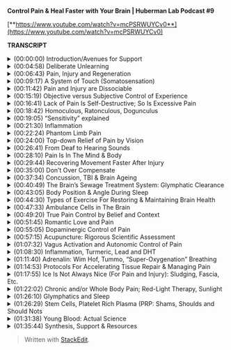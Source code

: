 ﻿**Control Pain & Heal Faster with Your Brain | Huberman Lab Podcast #9**

[**https://www.youtube.com/watch?v=mcPSRWUYCv0**](https://www.youtube.com/watch?v=mcPSRWUYCv0)

**TRANSCRIPT**

<details>
  <summary>(00:00:00) Introduction/Avenues for Support</summary>
-
  
Welcome to the Huberman Lab Podcast, where we discuss science and science-based tools for everyday life. I'm Andrew Huberman and I'm a professor of neurobiology and ophthalmology at Stanford School of Medicine. This podcast is separate from my teaching and research roles at Stanford. It is, however, part of my desire and effort to bring zero-cost-to-consumer information about science and science-related tools to the general public. In keeping with that theme, I'd like to thank the sponsors of today's podcast.

Our first sponsor is ExpressVPN. ExpressVPN is a virtual private network that keeps your data secure by routing your data and online activities through their servers and keeping your data safe and secure but also not selling your data to third parties. I started using ExpressVPN because unfortunately I had my bank accounts hacked. I was traveling a lot and I typically go on hotel or airline or other public Wi-Fi from time to time and I don't know how it happened, but somehow my information got out there, and as I learned more from my friends and people that work in the tech community, it turns out that many networks are not secure, so with ExpressVPN, it keeps all your information secure. It keeps information about your passwords secure. It keeps information about the websites that you visit secure, and as I mentioned earlier, they never give away or sell your data. The nice thing is you can use ExpressVPN, it runs in the background and you don't even really realize that it's on. It works on your phone, it works on your laptop, it even works on your smart TV. If you'd like to try ExpressVPN, you can go to expressvpn.com/huberman to get three months free on their one-year program. I love ExpressVPN. I use it even when I'm at home, and so if you want to try it, you can go to expressvpn.com/huberman and you'll get three months free on their one-year program.

The second sponsor of today's podcast is Athletic Greens. Athletic Greens is a vitamin mineral probiotic drink. I started taking Athletic Greens in 2012 because I wanted to cover my vitamin and mineral bases. I didn't know which things to take. I found it really dizzying to know which vitamins and minerals to purchase and Athletic Greens allowed me to get all the things I needed to cover my bases in one easy to consume formula that also happens to taste really good. I mix mine with water and a little bit of lemon juice. The probiotics in Athletic Greens are also really important to me because now there's an abundance of data showing that the gut microbiome, which is supported by probiotics, is important for gut-brain axis, mood, metabolic function, hormone function, just a huge number of biological functions and health parameters. If you want to try Athletic Greens, you can go to athleticgreens.com/huberman, and if you do that, they'll give you a year's supply of vitamin D3 K2. Vitamin D3 also has lot of support from the scientific literature showing that it's important for immune function, so if you go to athleticgreens.com/huberman, you'll get Athletic Greens plus the year's supply of vitamin D3 K2 and they'll give you five free travel packets. Mixing up powders is a little bit messy sometimes when you're on the road, if you're in the car, you're on the plane or you're on the move. These travel packets make everything really clean and really easy. Once again, that's athleticgreens.com/huberman for Athletic Greens, the five free travel packets, and the year's supply of vitamin D3 K2.

Many of you have graciously asked how you can help support the Huberman Lab Podcast. There are several ways that you can do that. One is to check out our sponsors, the other is we've set up a Patreon account. You can go to patreon.com/andrewhuberman and that allows you to donate to the podcast at a variety of different levels. In addition, if you could subscribe to the podcast on YouTube, that's terrific. If you haven't done that already, please do so, and please leave a comment. If you want to make suggestions about future episodes, please also put that in the comment section. If you subscribe on Apple or Spotify or both, that helps us, and as well, Apple gives you the opportunity to leave a review and give us a five star rating if you feel we deserve a five star rating, and of course, please recommend the podcast to your friends, to your family members, anyone that you think would benefit from the information. Really, the answer to your question of how you can support the podcast is you don't have to buy products, although checking out the sponsors does help. You don't have to donate to Patreon. We, of course, can't require you to subscribe and fill out reviews and things of that sort, but we like to think that by providing a number of different ways to support the podcast, some of which are zero cost, some of which, if you like, gives you the opportunity to contribute financially, that's terrific as well. Thank you so much. We really appreciate your interest in helping us keep this coming your way. Thank you.
</details>

<details>
  <summary>(00:04:58) Deliberate Unlearning</summary>
-
  
Let's continue our discussion about neuroplasticity. This incredible feature of our nervous system that allows it to change itself in response to experience, and even in ways that we consciously and deliberately decide to change it. That's an incredible feature. No other organ in our body has that capability. Our nervous system, which governs everything about who we are, how we feel and what we do, does have that capability. The issue is most people don't know how to access neuroplasticity. Children readily access neuroplasticity and they don't even realize that they're doing it. Adults want neuroplasticity and so that's what this entire month of the Huberman Lab Podcast has been about. We've explored neuroplasticity from a variety of different perspectives. We talked about representational plasticity. We talked about the importance of focus and reward. We talked about this amazing and somewhat surprising aspect of the vestibular system, how altering our relationship to gravity, and in addition to that, making errors as we try and learn, can open up windows to plasticity, but we have not really talked so much about directing the plasticity toward particular outcomes, and thus far, we really haven't talked yet about how to undo things that we don't want. I've talked about learning and I say learn a language, learn free throws, learn a particular motor skill, et cetera, but what about what we would call unlearning or about removing some aspect of our experience that we don't want?
</details>

<details>
  <summary>(00:06:43) Pain, Injury and Regeneration</summary>
-
  
And so today, we are going to explore that aspect of neuroplasticity and we are going to do that in the context of a very important and somewhat sensitive topic which is pain regeneration, and in some cases, injury to the nervous system. For those of you that are fortunate enough to not have or had a concussion or not have or know someone who is experiencing chronic or acute pain, I encourage you to stay in here with us because a lot of the information that we are going to cover has direct relevance to neuroplasticity for other purposes. We, as always here on this podcast, are going to discuss some of the science, we get into mechanism, but we also really get at principles. Principles are far more important than any one experiment or one description of mechanism and certainly far more important than any one protocol because principles allow you to think about your nervous system and work with it in ways that best serve you. They are very flexible batches of information. We are going to talk about the principles of neuroplasticity for removing pain and wound healing and injury. We're going to talk about acupuncture, of all things. We are going to talk about modern medicine's attempt to try and restore youth to the aging or injured or demented brain, and we are going to definitely talk about tools. Got a lot of tools. I consulted a number of fantastic colleagues at Stanford, at Harvard Medical School, and in the greater community of tissue rehabilitation, injury and pain management in preparation for this podcast. I do want to be very clear and just remind you that I'm not a medical doctor. I'm a professor, so I don't prescribe anything. I profess things. I have my beliefs, but the podcast is for information purposes. I do hope that the tools that we discuss will be of benefit to you, but as always, you should talk to your doctor or healthcare provider about any tools that you plan to add or are looking to explore, as well as anything that you might look to remove from your daily protocols. In other words, don't change anything without consulting an expert first. You are responsible for your health, not me, and I say this not just to protect me but also to protect you. Please keep that in mind as we move forward and I'm very excited to share with you this information because I do feel that it can be of great benefit to a number of people.
</details>

<details>
  <summary>(00:09:17) A System of Touch (Somatosensation)</summary>
  -
  
Let's start our discussion about pain and sensation and regeneration and wound healing with a discussion about a very important system in the nervous system, which is the somatosensory system. The somatosensory system is, as the name implies, involved in understanding touch, physical feeling on our body, and the simplest way to think about the somatosensory system is that we have little sensors and those sensors come in the form of neurons, nerve cells, that reside in our skin and in the deeper layers below the skin, and indeed, we do. We have some that correspond to, and we should say respond to, mechanical touch, so pressure on the top of my hand or a pinpoint, or other sensors, for instance, respond to heat, to cold. Some respond to vibration. We have a huge number of different receptors in our skin and they take that information and send it down these wires that we call axons in the form of electrical signals to our spinal cord and then up to the brain, and within the spinal cord and brain, we have centers that interpret that information, that actually make sense of those electrical signals, and this is amazing because none of those sensors has a different unique form of information that it uses. It just sends electrical potentials into the nervous system. The nervous system, you somehow decode what a given stimulus on your skin is. Maybe it's the wind blowing gently and deflecting some of the hairs on your arm or maybe it's a sharp pinprick or a hot stove or the warmth of a glowing fire. That all arrives in your nervous system in the form of these electrical things we call action potentials, which is just amazing, and then the brain computes them and make sense of them. We have peripheral sensors and we've got stations up in our brain and within our spinal cord that make sense of all the stuff coming in. Pain and the sensation of pain is, believe it or not, a controversial word in the neuroscience field. People prefer to use the word nociception. Nociceptors are the sensors in the skin that detect particular types of stimuli. It actually comes from the Latin word nocere which means to harm, and why would neuroscientists not want to talk about pain? Well, it's very subjective. It has a mental component and a physical component.
</details>

<details>
  <summary>(00:11:42) Pain and Injury are Dissociable</summary>
-
  
We cannot say that pain is simply an attempt to avoid physical harm to the body, and here's why. They actually can be dissociated from one another. A good example would be if, God forbid, you were exposed to high levels of radiation, such as working with some sort of material that was radioactive or you were near a former radioactive plant or some some radiation, excessive X-rays, et cetera, you wouldn't feel any pain during the X-rays. In fact, you don't. If you've ever had X-rays, as I have, you don't feel anything. They put you under that lead blanket, they run behind a wall and then they, in my case, then they take these pictures of your teeth and it's really scary because you go, "Something really terrible must be happening here," but you don't feel anything, but there can be a lot of tissue damage. There can be mutations introduced to cells, et cetera. I've had X-rays, I'm not saying people shouldn't have X-rays, but excessive X-rays certainly are not good for human beings, likewise with excessive exposure to any radiation. There can be tissue damage without the physical perception or mental perception of pain at all. As well, there can be the belief of pain or the feeling of pain without there being tissue damage, and there's a famous case that was published in the "British Journal of Medicine" where a construction worker, I think he fell is how the story went, and a 14-inch nail went through his boot and up through the boot and he was in excruciating pain just beyond anything he'd experienced. He reported that he couldn't even move in any dimension, even a tiny bit, without feeling excruciating pain. They brought him into the clinic, into the hospital, they were able to cut away the boot and they realized that the nail had gone between two toes and it had actually not impaled the skin at all. His visual image of the nail going through his boot gave him the feeling, the legitimate feeling, that he was experiencing the pain of a nail going through his foot, which is incredible because it speaks to the power of the mind in this pain scenario and it also speaks to the power of the specificity. It's not like he thought that his foot was on fire. He thought, because he saw a nail going through his foot, well, it was going through his boot, but he thought it was going through his foot, that it was sharp pain of the sort that a nail would produce, and there are thousands of these kinds of case reports out there. That is not to say that all pain that we experience is in our head, but it really speaks to the incredible capacity that these top-down, these higher-level cognitive functions have in interpreting what we're experiencing out in the periphery, even just on the basis of what we see, and the example of radiation speaks to the fact that pain and tissue damage are dissociable from one another. Why are we talking about pain during a month on neuroplasticity? Well, it turns out that the pain system offers us a number of different principles that we can leverage to, A, ensure that if we are ever injured, we are able to understand the difference between injury and pain because there is a difference, that if we're ever in pain, that we can understand the difference between injury and pain, that we will be able to interpret our pain, and during the course of today's podcast, I'm going to cover protocols that help eliminate pain from both ends of the spectrum, from the periphery, at the level of the injury, and through these top-down mental mechanisms.
</details>

<details>
  <summary>(00:15:19) Objective versus Subjective Control of Experience</summary>
-
  
A lot of times on this podcast, in fact mostly, I tend to center on the physiology, on the really objective things that you can describe and talk about, diaphragmatic movement or sunlight of a particular number of photons, et cetera, but today's a really exciting opportunity for us to discuss some of the more subjective things. Believe it or not, we're going to talk about love. A colleague of mine at Stanford, who runs a major pain clinic, is working on and has published quality peer-reviewed data on the role of love in modulating the pain response, only there's a twist to it and I'm not going to reveal it just yet, but it turns out that the specific type of connection one has to a romantic partner actually dictates whether or not their love for them will alleviate physical pain and the effects are really robust. It's an amazing literature, and so what we're talking about today is plasticity of perception, which has direct bearing on emotional pain and has direct bearing on trauma and other things that we discussed in previous episodes a little bit but that we're going to explore even more in an entire month about those topics.
</details>

<details>
  <summary>(00:16:41) Lack of Pain Is Self-Destructive; So Is Excessive Pain</summary>
-
  
Let's get started in thinking about what happens with pain, and I will describe some examples of some kind of extreme cases. For instance, I will tell you just now that there is a mutation, a genetic mutation in a particular sodium channel. A sodium channel is one of these little holes in neurons that allows them to fire action potentials. It's important to the function of the neuron. It's also important for the development of certain neurons, and there's a particular mutation, there are kids that are born without this sodium channel 1.7, if you want to look it up. Those kids experience no pain, no pain whatsoever, and it is a terrible situation. They burn themselves. They tend to rest on their limbs too long. They don't make the microadjustments. You might see me swiveling around in my chair, moving around a lot. Those microadjustments are actually normal, healthy microadjustments that prevent us from going into pain. They don't make those adjustments. They don't get the feedback that they're in a particular position and so they never make those adjustments and their joints get destroyed, essentially. They don't tend to live very long due to accidents. It's a really terrible and unfortunate circumstance. Some people have a mutation in the same channel where they make too much of this channel so they feel too much pain. In fact, it's reasonable to speculate that one of the reasons, not all, but one of the reasons why people might differ in their sensitivity to pain is by way of genetic variation in how many of these sorts of receptors that they express. People who make too much of this receptor experience extreme pain from even subtle stimuli. The good news is there are good drug treatments that can block specifically this sodium channel 1.7 and so those people get a lot of relief from taking such drugs. Pain and how much pain we are sensitive to or insensitive to probably has some genetic basis, and then of course, there are things that we can do to make sure that we experience less pain, although pain has this adaptive role.
</details>

<details>
  <summary>(00:18:42) Homoculous, Ratonculous, Dogunculus</summary>
-
  
Let's talk about some of the features of how we're built physically and how that relates to pain and how we can recover from injury. First of all, we have maps of our body surface in our brain. It's called a homunculus. In a rat, believe it or not, I'm not making this up, it's called a ratunculus. In Costello, my dog, who is snoring behind me, it's a dogunculus. I could get into the nomenclature and why it's called this, but it's basically a representation of the body surface.
</details>

<details>
  <summary>(00:19:05) “Sensitivity” explained</summary>
-
  
That representation is scaled in a way that matches sensitivity, so the areas of your body that are most sensitive have a lot more brain real estate devoted to them. Your back is an enormous piece of tissue compared to your fingertip, but your back has fewer receptors devoted to it and the representation of your back in your brain is actually pretty small, whereas the representation of your finger is enormous. How big a brain area is devoted to a given body part is directly related to the density of receptors in that body part, not the size of the body part, and that's why if we were to draw your homunculus or Costello's dogunculus, what we would find is that certain areas, like the lips, like the fingertips, like the genitalia, like the eyes and the area around the face, would have a huge representation, whereas the back, the torso, and areas of the body that are less sensitive are going to have smaller representations. It'd be a very distorted map. You can actually know how sensitive a given body part is and how much brain area is devoted to it through what's called two-point discrimination. You can do this experiment if you want. I think I've described this once or twice before, but basically if you have someone put, maybe take two pens and put them maybe six inches apart on your back and touch while you're facing away and they'll ask you how many points they're touching you and you say two, but if they move those closer together, say three inches, you're likely to experience it as one point of contact, whereas on your finger, you could play that game all day and as long as there's a millimeter or so spacing, you will know that it's two points as opposed to one and that's because there's more pixels, more density of receptors. This has direct bearing to pain because it says that areas of the body that have denser receptors are going to be more sensitive to pain than to others, and where we have more receptors, we tend to have more blood vessels and glia, which are the support cells, and other cells that lend to the inflammation response and that's really important.
</details>

<details>
  <summary>(00:21:30) Inflammation</summary>
-
  
Just as a rule of thumb, areas of your body that are injured that are large areas that have low sensitivity before injury likely are going to experience less pain and the literature shows will heal more slowly because they don't have as many cells around to produce inflammation, and you might say, "Wait, I thought inflammation is bad." Well, one of the things I really want to get across today is that inflammation is not bad. Inflammation out of control is bad, but inflammation is wonderful. Inflammation is the tissue repair response and we are going to talk about subjective and objective ways to modulate inflammation after tissue injury, even after just exercise that's been too intense. You have this map of your body surface. It's sensitive in different ways. Now you know why. You've got your neurobiology of somatosensation 101 under your belt now. We didn't cover everything, but we'll touch on some of the other details as we go forward.
</details>

<details>
  <summary>(00:22:24) Phantom Limb Pain</summary>
-
  
I thought it might be a nice time to just think about the relationship between the periphery and the central maps in a way that many of you have probably heard about before, which will frame the discussion a little bit better, which is phantom limb pain. Some of you are probably familiar with this, but for people that have an arm or a leg or a finger or some other portion of their body amputated, it's not uncommon for those people to feel as if they still have that limb or appendage or piece of their body intact, and typically, unfortunately, the sensation of that limb is not one of the limb being nice and relaxed and just there. The sensation is that the limb is experiencing pain or is contorted in the specific orientation that it was around the time of the injury. If someone has a blunt force to the hand and they end up having their hand amputated, typically they will continue to feel pain in their phantom hand, which is pretty wild, and that's because the representation of that hand is still intact in the cortex, in the brain, and it's trying to balance its levels of activity. Normally it's getting what's called proprioceptive feedback. Proprioception is just our knowledge of where our limbs are in space. It's an extremely important aspect of our somatosensory system, and there's no proprioceptive feedback and so a lot of the circuits start to ramp up their levels of activity and they become very conscious of the phantom limb.
</details>

<details>
  <summary>(00:24:00) Top-down Relief of Pain by Vision</summary>
-
  
Before my lab was at Stanford, I was at UC San Diego and one of my colleagues was a guy, everyone just calls him by his last name, Ramachandran, who is famous for understanding this phantom limb phenomenon and developing a very simple but very powerful solution to it that speaks to the incredible capacity of top-down modulation, and top-down modulation, the ability to use one's brain cognition and senses to control pain in the body, is something that everyone, not just people missing limbs or in chronic pain, can learn to benefit from because it is a way to tap into our ability to use our mind to control perceptions of what's happening in our body, and this is not a mystical statement. This is not about mind, I guess, as much as it is brain to control our perceptions of our body. What did Ramachandran do? Ramachandran had people who were missing a limb put their intact limb into a box that had mirrors in it such that when they looked in the box and they moved their intact limb, the opposite limb, which was a reflection of the intact limb 'cause they're missing the opposite limb, they would see it as if it was intact, and as they would move their intact limb, they would visualize with their eyes the limb that's in the place of the absent limb, so this is all by mirrors, moving around and they would feel immediate relief from the phantom pain, and he would tell them and they would direct their hand toward a orientation that felt comfortable to them. Then they would exit the mirror box, they would take their hand out, and they would feel as if the hand was now in its relaxed normal position. You could get real time, in moments, remapping of the representation of the hand. Now, that's amazing. This is the kind of thing that all of us would like to be able to do if we are in pain. If you stub your toe, if you break your ankle, if you take a hard fall on your bike or if you're in chronic pain. Wouldn't it be amazing to be able to use a mind trick, but it's not a trick because it's real, visual imagery, to remap your representation of your body surface and where your body is. That is something that we could all benefit from because if you do anything for long enough, including live, you're going to experience pain of some sort, and this, again I just want to remind you, isn't just about physical injuries and pain, this has direct relevance to emotional pain as well, which, of course, we'll talk about. The Ramachandran studies were really profound because they said a couple things. One, plasticity can be very fast, that it can be driven by the experience of something, just the visual experience. He had people do this mirror box thing but not look into the mirror box and they didn't get the remapping, so it required visual imagery coming in.
</details>

<details>
  <summary>(00:26:41) From Deaf to Hearing Sounds</summary>
-
  
We also know, for instance, that in cases like where people are congenitally deaf, the cochlear implant, which is simply a way of putting, it's not simple, but it's a way of putting in a device that replaces the cochlea, the device that we're normally born with in the ear that has these little what are called hair cells that deflect according to sound waves and allow us to hear. By replacing the normal hearing apparatus that's deficient in deaf people with this cochlear implant, the brain can make sense of this artificial ear, basically, it's not the outside ear, not the pinna, but the inner ear, and they can start to hear sounds. Some people really like the artificial cochlea. They really benefit from it. It restores their ability to hear and they like it. Other people don't. Some deaf people would prefer not to hear anything, can be very disruptive to them, and some of that might have to do with the need for further better engineering of these artificial cochleas, but all this really speaks to the fact that the brain is an adaptive device. It will respond to what you give it. It is not a device that is fixed.
</details>

<details>
  <summary>(00:28:10) Pain Is In The Mind & Body</summary>
-
  
In fact, the essence of the brain, especially the human brain, is to take sensory inputs and to make sense of those, meaning cognitive sense, and then to interpret those signals, and so this may come as a shock to some of you and by no means am I trying to be insensitive, but pain is a perceptual thing as much as it's a physical thing. It's a belief system about what you're experiencing in your body and that has important relevance for healing different types of injury and the pain associated with that injury. In people's pursuit for neuroplasticity, a question that comes up every once in a while is people will say, "If I just brush my teeth with the opposite hand for a couple nights in a row, will I get neuroplasticity?" And the answer is probably yes. It's a deliberate action. You're focusing on it. There's an end goal. You're very likely to make errors, like jamming up into your lips and gums at first and then getting better at it, and as you heard in last episode, making errors is really important 'cause those errors are the signal that plasticity needs to happen, and then when you get the actions correct, then those correct actions are programmed in. I'm not sure that brushing one's teeth with the opposite hand is the most effective use of this incredible thing that we have, which is plasticity. It's not going to open up plasticity for many other things. If that were really important to you, for whatever reason, maybe you have a crowded bathroom and it's easier to do on one side or the other, then fine, but it's kind of hard to imagine why this would be a highly adaptive behavior, unless, of course, you have an injured limb or you're missing a limb, and that gets me to some really exciting and important studies that were performed mostly in the '90s as well as in the 2000s, and that, for now, there is really a solid base of data.
</details>

<details>
  <summary>(00:29:44) Recovering Movement Faster After Injury</summary>
-
  
There's really a center of mass around a particular set of experiments that point to particular protocols for how to overcome motor injury, and this may resonate with some of you who've ever been injured to the point where you couldn't walk well, temporarily, I hope, or even longer. Think about a sprained ankle scenario or a broken arm scenario. We're all familiar with the stories of people having a cast on and then getting the cast off and the particular limb that wasn't being used that was casted is much smaller and atrophied. Most of that atrophy, you might be surprised to learn, is not because the muscles aren't being used. It's because the nerves sending signals to those muscles are not active and therefore the muscles aren't contracting. Work done by a guy named Timothy Schallert and his graduate students and postdocs, Theresa Jones and others, in the '90s and 2000s showed something really wonderful that I think we can all benefit from should we have an injury and even if we simply want to balance out imbalances in our motor activity, and I think all of us tend to be stronger on one side or the other side. Usually a right-handed person will be stronger in their left arm, not always, for compensatory reasons. Some other time we can talk about handwriting. The lefties likely will be stronger in their right arm, although it depends on whether or not people are hook righties, that's when you hook around and write from the top, or hook lefties. There are all sorts of theories about this that we can talk about, right brain, left brain, math proficiency, et cetera. In any event, what Schallert and colleagues showed was that if we have damage to our brain in the sensory motor pathways, any number of different sensory motor pathways, or we have damage to a limb, could be a leg, could be an arm, could be a hand, there's great benefit to restricting the use of the opposite, better-performing, uninjured limb or hand or other part of the body. They had about a dozen papers showing that if there was damage centrally in the brain or there was damage to a limb, so unilateral damage, as we say, one side, the thing to do is not to cast up the damaged side, although you need to do that to protect the limb, of course, from further damage. If it's a broken arm, you need to cast the arm or you need to brace the arm, but that the key thing was to restrict movement of the intact, uninjured, opposite limb, and when they did that, it forced some movement in the injured limb and remarkably, through connections from the two sides of the brain, through the corpus callosum, this huge fiber pathway that links the two sides of the brain, they saw plasticity on both sides of the brain. This makes sense when you hear it. Let's say I injure my left ankle and I'm limping along or I'm using crutches. You would think, well, the last thing you want to do is injure your opposite limb or not use your opposite limb. My right ankle is perfectly fine, but if I lean too hard on my right limb and I take all the work out of the left limb, the left ankle, that's actually setting up a situation where there's going to be runaway asymmetry in the central pathways and the nerve-to-muscle pathways on my left side, and so what they suggested and what they showed in a variety of experiments was that by encouraging activity of the injured limb, provided it could be done without pain, and importantly, not just exercising that limb or part of the body but restricting the opposite healthy part of the body, that the speed of recovery was significantly faster. Now, I want to repeat, you don't want to go injuring something further. That's probably the worst thing you could do, but in some cases where people have damage in their brain, the limbs are perfectly fine, but the motor signals aren't getting down to the limbs, and in that case, the limb is fine, so you actually are free to use either limb as much as you want, and in that case, you don't want to rely on the uninjured pathway too much. In fact, you want to restrict the uninjured pathway. I find these studies remarkable and they've been followed up on at the molecular level, at the cellar level many times, and I think the physiotherapists out there and the rest of you who are involved in sports medicine and some of the physicians will say, "Well, of course that makes perfect sense," but oftentimes this is not what happens. Oftentimes what happens is it's all about resting and limiting inflammation, et cetera, of the injured limb or the limbs corresponding to the injured part of the brain, and these experiments and the collection of them point to the fact that the balance between the right and left side of our body is always dynamic. It's always being updated at the level of neural circuitry, the Ramachandran studies with the mirror box support that too, and that even slight imbalances in the two sides of the body can get amplified, and so when you're in a situation where one side is injured or the brain is injured representing one side of the body, the key thing to do is to really overwork the side that needs the work and to restrict the activity of the side that doesn't need the work because it's healthy, and this has great semblance to ocular dominance plasticity, which I talked about a couple episodes ago.
</details>

<details>
  <summary>(00:35:00) Don’t Over Compensate</summary>
-
  
I won't go into it in detail, but where the Nobel Prize winning neurobiologists Torsten Wiesel and David Hubel showed that if one eye is closed early in development, that the representation of the opposite eye in the brain is completely overtaken by the intact eye. This is important. It means that all of our senses and our movements are competing for space in our brain and so the way to think about the principle is anytime you're injured and you're hobbling along, you don't want to injure yourself further, but you want to try and compensate in the ways that respect this competition for neural real estate, and what that usually means is not relying on where you're still strong because that's just going to create runaway plasticity that's going to make it very hard for you to recover the motor function, and in some cases, the sensory function, of the damaged limb. Some of you may be wondering how long and how often one should restrict the activity of the intact or healthy limb, or limbs in some cases, and the answer is you don't have to do that all day, every day. These experiments centered on doing one or two hours of dedicated work, sensory motor work or, so for instance, if you had a sprained ankle on the left, you might spend part of the day where your left leg, provided it's not too painful, can be exercised, again, in a way that's not damaging to the injury, and the right limb can't contribute to that exercise. This might be peddling unilaterally on a stationary bike if you can do that. For a different type of limb injury, like an arm injury, this might be reaching, provided the shoulder is mobile, doing reaching. It might be even writing with the damaged side and then intentionally not writing with the preferred or undamaged side. This has been shown to accelerate the central plasticity and the recovery of function, which I think is what most people want when people are injured. They want to get back to doing what they were doing previously and they want to be able to do that without pain. This brings up another topic, which is definitely related to neuroplasticity and injury but is a more general one that I hear about a lot, which is traumatic brain injury.
</details>

<details>
  <summary>(00:37:34) Concussion, TBI & Brain Ageing</summary>
-
  
Many injuries are not just about the limb and the lack of use of the limb but concussion and head injury, and I want to emphasize I'm not a neurologist. I have many colleagues that are. At some point, we will do a whole month on TBI because it's such a serious issue and it's such a huge discussion, but I want to talk a little bit about what is known about recovery from concussion, and this is very important because it has implications for just normal aging as well and offsetting some of the cognitive decline and physical decline that occurs with normal aging. We shouldn't think of TBI as just for the football players or just for the kids that had an injury or just for the person that was in the car accident. We want to learn about TBI and understand TBI for those folks, but we're also going to talk about TBI as it relates to general degradation of brain function because there's a certain resemblance there of TBI to general brain aging. Typically after TBI, there are a number of different things that happen and there are a huge range of things that can create TBI. Neurologists and the emergency room physicians are going to want to know was the skull itself injured or did the brain rattle around in the skull? Was there actually a breach through the skull? Is there a physical object in there? How many concussions has the person had? Everyone's situation with TBI is incredibly different, but there's a constellation of symptoms that many people, if not all people with TBI, report which is headache, photophobia, that lights become aversive, sleep disruption, trouble concentrating, sometimes mood issues. There's a huge range and of course the severity will vary, et cetera. In a previous episode, I mentioned the Kennard Principle. The Kennard Principle, named after the famous neurologist, named by and after the famous neurologist Margaret Kennard, said that if you're going to get a brain injury, better to get it early in life than later in life and that's because the brain has a much greater or heightened capacity for repairing itself early in life than later, but of course, none of us want TBI and you can't pick when you get your TBI. You can avoid certain activities that would give you TBI, but really, when it comes to TBI, there are a couple of things that are agreed upon across the board. The first one is, as much as possible you want to avoid a second traumatic brain injury or concussion. That's going to be a tough one for some of the athletes and even recreational athletes to swallow because they want to continue in their sport, and I'm not here to tell you that you should or you shouldn't, but that's simply the way that it is. For folks that are in military or that are in certain professions, construction is a place where we see a lot of TBI. It's not always just football. A lot of construction workers are dealing with heavy objects swinging around in space. They wear those hardhat helmets, which unfortunately don't protect much against a lot of those blunt forces and certainly not against falls and things of that sort. Many people, in order to survive and feed their families, have to go back to work.
</details>

<details>
  <summary>(00:40:49) The Brain’s Sewage Treatment System: Glymphatic Clearance</summary>
-
  
It's very clear that regardless of whether or not there was a skull break and regardless of when the TBI happened and how many times it's happened, that the system that repairs the brain, the adult brain, is mainly centered around this lymphatic system that we call, for the brain, the glymphatic system. The brain wasn't thought to have a lymphatic system. It wasn't thought to have circulating immune cells, but about 10 years ago it was sort of rediscovered because if you look in the literature you realize this stuff was around longer, that there's a glymphatic system. It's sort of like a sewer system that clears out the debris that surrounds neurons, especially injured neurons, and the glymphatic system is very active during sleep. It's been imaged in functional magnetic resonance imaging and the glymphatic system is something that you want very active because it's going to clear away the debris that sits between the neurons, and the cells that surround the connections between the neurons, called the glia, those cells are actively involved in repairing the connections between neurons when damaged. The glymphatic system is so important that many people, if not all people who get TBI, are told, "Get adequate rest, you need to sleep," and that's kind of twofold advice. On the one hand, it's telling you to get sleep because all these good things happen in sleep. It's also about getting those people to not continue to engage in their activity full time or really try and hammer through it. You might say, "Well, if you have trouble sleeping, how are you supposed to get deep sleep?" Most of the activity of the glymphatic system, this wash out of the debris, is occurring during slow-wave sleep. Slow-wave sleep, as I mentioned in a previous episode, is something that happens typically in the early part of the evening. Even for those of you that are falling, or early part of the night, rather, if you're falling asleep and then waking up three, four hours later, it's important that you continue to get sleep but know that the slow-wave sleep is mainly packed toward the early part of the night, so that hopefully will alleviate some of the anxiety of the 3:00 and 4:00 am wake up, although you really should follow some of the protocols that I've suggested and your physician's protocols in order to try and get regular, longer sleep of seven, eight hours. Later, we're going to talk about the eight-hour mark as a prerequisite for repair. The glymphatic system has been shown to be activated further in two ways.
</details>

<details>
  <summary>(00:43:05) Body Position & Angle During Sleep</summary>
-
  
One is that sleeping on one side, not on back or stomach, seems to increase the amount of wash out, or wash through, I should say, of the glymphatic system. There aren't a ton of data on this, but the data that exist are pretty solid. Again, sleeping on one side or with feet slightly elevated, as well, has been shown to increase the rate of clearance of some of the debris and that's because the way that the glymphatic system works is it has a physical pressure fluid dynamic to it that allow it to work more efficiently when one is sleeping on their side or with feet slightly elevated. This means not falling asleep in a chair while watching TV. This means, if possible, not falling asleep on one's back or on one's stomach, sleeping on one's side, and if you can't do that, I don't really like to sleep on my side. I sleep with my feet slightly elevated. I put a thin pillow under my ankles. I don't have TBI, but I have had a few concussions before, but right now I feel fine, but I find that putting the pillow under my ankles helps me sleep much more deeply and I wake up feeling much more refreshed.
</details>

<details>
  <summary>(00:44:30) Types of Exercise For Restoring & Maintaining Brain Health</summary>
-
  
The other thing that has been shown to improve the function of the glymphatic system, and this is, again, is for sake of TBI as well as for everyone, even without brain injury, is a certain form of exercise, and I want to be very, very clear here. I will never and I am not suggesting that people exercise in any way that aggravates their injury or that goes against their physician's advice. Take your physician's advice as to whether or not you should be exercising at all and how much and then to what intensity. However, there's some interesting data, and we can provide a link to the review on this. It shows that exercise of what I guess people would nowadays call it Zone 2 cardio, which is low-level cardio that one could do while talking to somebody else. You could maintain a conversation, although you don't have to talk to somebody else. It just gives you a sense of the intensity of the exercise. That Zone 2 cardio for 30 to 45 minutes 3 times a week seems to improve the rates of clearance of some of the debris after injury, and in general, injury or no, to accelerate and improve the rates of flow for the glymphatic system. I find this really interesting because I think nowadays there's such an obsession with high-intensity interval training and people trying to pack in as much as they can into a short workout, which is great if it brings people to the table who haven't been exercising before, but I think it's really important that we know that the data on exercise and its relationship to brain health speak to doing 30 to 45 minutes of this what we call low-level cardio. It could be fast walking. It could be jogging if you can do that with your injury safely. It could be cycling. This is not the kind of workout that's designed to get your heart rate up to the point where you're improving your fitness levels at some sort of massive rate or taking huge jumps in your VO2 max or anything like that. This is exercise, I do this and I know a number of other people, especially people in communities where there is a lot of TBI, are now starting to adopt this, that the 30 to 45 minutes 3 times a week or so, could be more, of this Zone 2 type cardio can be very beneficial for washout of debris from the brain, and this is really interesting outside of TBI because what we know from aging is that aging is a nonlinear process. It's not like with every year of life your brain gets a little older. Sometimes it follows what's more like a step function where you get these big jumps in markers of aging. I guess that we could think of them as jumps down because it's a negative thing for most everybody. We'd like to live longer and be healthier in brain and body, and so the types of exercise I'm referring to now are really more about brain longevity and about keeping the brain healthy than they are about physical fitness. There's no reason why you couldn't do this and also, provided, again, it's safe for you given your brain state and injury state, et cetera, there's no reason why you couldn't also combine it with weight training and other forms of cardio.
</details>

<details>
  <summary>(00:47:33) Ambulance Cells in The Brain</summary>
-
  
I think this is really interesting and if some of you would like to know the mechanism or at least the hypothesized mechanism, there's a molecule called aquaporin-4. It almost sounds like the fourth in a sequel of movies or something like that, but aquaporin-4 is a molecule that is related to the glial system. Glia are the, it means glue in Latin, are these cells in the brain, the most numerous cells in the brain, in fact, that ensheathe synapses, but they're very dynamic cells. They're like little ambulant cells. The microglia will run in and will gather up debris and soak it up and then run out after an injury. Aquaporin-4 is mainly expressed by the glial cell called the astrocyte. Astro, it looks like a little star. Incredibly interesting cells and the thing to remember is that the astrocytes bridge the connection between the neurons, the synapse, the connections between them, and the vasculature, the blood system, and the glymphatic system. They sit at the interface and they kind of, imagine somebody on an emergency site, car crash site, who's directing everybody around as to what to do. Get that person on a stretcher, bandage them up, call their mother, et cetera, et cetera, get this out of the road, put down some flares. The astrocytes work in that capacity as well as doing some things more directly. This glymphatic system and the glial astrocyte system is a system that we want chronically active throughout the day as much as possible, so low-level walking, Zone 2 cardio, and then at night, during slow-wave sleep, is then really when this glymphatic system kicks in. That should hopefully be an actionable takeaway, provided that you can do that kind of cardio safely, that I believe everybody should be doing who cares about brain longevity, not just people who are trying to get over TBI.
</details>

<details>
  <summary>(00:49:20) True Pain Control by Belief and Context</summary>
-
  
Now I'd like to return a little bit to some of the subjective aspects of pain modulation because I think it's so interesting and so actionable that everyone should know about this, and in this case, we can also say that regardless of whether or not you're experiencing pain, acute or chronic, what I'm about to tell you is as close as anything is to proof, in science, we rarely talk about proof, we talk about evidence in favor or against a hypothesis, but as close as possible to proof that our interpretation, our subjective interpretation of a sensory event is immensely powerful for dictating our experience of the event. Here are a couple examples. First of all, anyone who's ever done combat sports or martial arts knows that it's incredible how little a punch hurts during a fight and it's incredible how much it hurts after a fight. The molecule adrenaline, when it's liberated into our body, truly blunts our experience of pain. We all know the stories of people walking miles on stumped legs, people doing all sorts of things that were incredible feats that allowed them to move through what would otherwise be pain, and afterward they do experience extreme pain, but during the event oftentimes they are not experiencing pain and that's because of the pain-blunting effects of adrenaline. I'll tell you exactly how this works in a few minutes when we talk about acupuncture, but norepinephrine binding to particular receptors, adrenaline binding to particular receptors actually shuts down pain pathways. People who anticipate an injection of morphine immediately report the feeling of loss of pain. Their pain starts to diminish because they know they're going to get pain relief and it's a powerful effect. All of you are probably saying placebo effect. Placebo effects are very real. Placebo effects and belief effects, as they're called, have a profound effect on our experience of noxious stimuli like pain and they can also have a profound effect on positive stimuli and things that we're looking forward to. One study that I think is particularly interesting here, it's from my colleague at Stanford, Sean Mackey. They did a neuroimaging study. They subjected people to pain. In this case, it was a heat pain.
</details>

<details>
  <summary>(00:51:45) Romantic Love and Pain</summary>
-
  
People have very specific thresholds to heat at which they cannot tolerate any more heat, but they explored the extent to which looking at an image of somebody, in this case, a romantic partner that the person loved, would allow them to adjust their pain response, and it turns out it does. If people are looking at an image or thinking about a person that they love, or even a thing that they love, a pet that they love, studies previous to the one that Mackey and colleagues did showed that their experience of pain was reduced. Their threshold for pain was higher. They could tolerate more pain and they reported it as not as painful, but there's a twist there which is it turns out that the extent to which love will modulate pain has everything to do with how infatuated and obsessed somebody is with the object of their love. People that report thinking about somebody, or a pet, for many hours of the day, kind of having an obsessive nature, almost like what people might call quote, unquote, codependency. For those of you that are listening, I'm just providing air quotes 'cause codependency is kind of a clinical thing now although it's thrown around a lot all the time. It's sort of like gaslighting. People talk about gaslighting all the time now. Gaslighting is a real thing but then people talked about gaslighting for many things outside the clinical description. If people are very obsessed with somebody, they have a kind of obsessive love of somebody's face, even if the other person doesn't know them, which is a little weird, that response, that feeling of love internally can blunt the pain experience to a significant degree. These are not small effects. It's not just that love can protect us from pain. It's that infatuation and obsession can protect us from pain, and not surprisingly, how early a relationship is, how new a relationship is directly correlates with people's ability, they showed, to use this love, this internal representation of love, to blunt the pain response. For those of you that have been with your partners for many years and you love them very much and you're obsessed with them, terrific. You have a pre-installed, well, I suppose it's not pre-installed. You had to do the work because relationships are work, but you've got a installed mechanism for blunting pain, and again, these are not minor effects. These are major effects and it's all going to be through that top-down modulation that we talked about, not unlike the mirror box experiments with phantom limb that relieve phantom pain or some other top-down modulation, and the opposite example was the nail through the boot, which is a visual image that made the person think it was painful when in fact it was painful even though there was no tissue damage. It was all perceptual.
</details>

<details>
  <summary>(00:55:05) Dopaminergic Control of Pain</summary>
-
  
The pain system is really subject to these perceptual influences, which is remarkable because, really, when we think about the somatosensory system, it has this cognitive component, it's got this peripheral component, but there's another component which is the way in which our sensation, our somatosensory system is woven in with our autonomic nervous system, and we're going to get to that next, but I want to just raise the idea that the reason that this kind of infatuation and obsessive love can blunt the pain response and increase one's threshold for pain may have to do, I would say almost certainly has to do, but it hasn't been measured yet, with dopamine release because dopamine is absolutely the molecule that's liberated in our brain and body when there's a new kind of obsession or infatuation. It's very distinct from the kind of love chemicals, if you will, I don't even like calling them love chemicals. That just feels weird. If this were text, I would delete that line, but from the chemicals associated with warmth and connection, such as serotonin and oxytocin, which tend to be for more stable, long-lasting relationships. Dopamine is what dilates the pupils, which gets people really excited. They can't stop thinking about somebody. The text messages are even exciting. They write to them and they can't wait for the text message to come back, the dot dot dot on the screen. The text message is excruciating. They don't respond for two minutes and people are getting flipped out. I'm not here to support that kind of whatever, what I'm saying is that that obsessive type of love, which without question is going to be associated with the dopamine pathway, does seem to have a utility in the context of reducing the unpleasantness of physical pain, and probably has a lot to do with reducing the unpleasantness of a lot of life, like sitting in traffic, et cetera, because when we talk about pain, emotional pain and physical pain start to become one in the same. They are so closely intertwined that the lines between them neurally become very blurry. What do I mean by that? Well, if love and infatuation can reduce pain, presumably through the release of dopamine, well, then does dopamine release itself blunt pain? Should we be chasing dopamine release as a way to treat chronic and acute pain? And that's exactly what we're going to talk about now.
</details>

<details>
  <summary>(00:57:15) Acupuncture: Rigorous Scientific Assessment</summary>
-
  
Independent of love, we're going to talk about something quite different which is putting needles and electricity in different parts of the body, so-called acupuncture. Something that, for many people, it's been viewed as a kind of alternative medicine, but now there are excellent laboratories exploring what's called electroacupuncture and acupuncture. These are big university centers. In fact, my source for everything I'm about to tell you next is Professor Qiufu Ma at Harvard Medical School and his papers. I stand behind the information that I'm going to provide today, but it's extracted largely from the Ma lab's papers which use very rigorous variable-isolating experiments to address just how does something like acupuncture work, and I think what you'll be interested in and surprised to learn is that it does work, but sometimes it can exacerbate pain and sometimes it can relieve pain and it all does that through very discrete pathways for which we can really say, "This neuron connects to that neuron connects to the adrenals," and we can tie this all back to dopamine because in the end it's the chemicals and neural circuits that are giving rise to these perceptions, or these experiences, rather, of things that we call pain, love, et cetera. In a previous podcast episode, I mentioned my experience of visiting an acupuncturist and getting acupuncture. The acupuncture itself didn't really do that much for me, but I wasn't there for any specific reason. It was gifted to me by somebody and I wanted to try it. I'm not passing judgment on acupuncture. In fact, I know a number of people that really derive tremendous benefit from acupuncture for pain and for gastrointestinal issues. There are actually a lot of really good peer-reviewed studies supporting the use of acupuncture for, in particular, GI tract issues. In recent years, there's been an emphasis on trying to understand the mechanism of things like acupuncture and acupuncture itself, not to support acupuncture or to try to get everybody to do acupuncture but as a way to try and understand how these sorts of practices might actually benefit people who are experiencing pain or for changing the nervous system or brain-body relationship in general, and actually, the National Institutes of Health in the United States now has a entire subdivision, an institute within the National Institutes of Health, which is complementary health, and that institute is interested in things like acupuncture and a variety of other practices that, I think, 10, 15 years ago people probably thought were really alternative and maybe even counterculture, at least in the States, and it's exciting. I think people are starting to really take a look at what's going on under the hood for certain types of treatments that are very useful and I think it's very likely to lead to an expanded number of treatments for a number of different conditions. What I want to talk about in terms of acupuncture is the incredible way in which acupuncture illuminates the crosstalk between the somatosensory system, our ability to feel stuff externally, exteroception, internally, interoception, and how that somatosensory system is wired in with and communicating with our autonomic nervous system that regulates our levels of alertness or calmness. After that, I'm going to talk about how the acupuncture that's being done right now also points to relief for what's called referred pain. This takes us all back to the homunculus. Let's start there. We have this representation of our body surface in our brain. That representation is what we call somatotopic, and what somatotopy is is it just means that areas of your body that are near one another, so your thumb and your forefinger, for instance, are represented by neurons that are nearby each other in the brain. You might say, "Well, duh," but actually, it didn't have to be that way. The neurons that represent the tip of my forefinger and the neurons that represent my thumb on the same hand could have been distantly located and therefore the map of my body surface, the homunculus, would be really disordered, but it's not that way. It's very ordered. It's very smooth. As, let's say you were to image my brain, if you were to stimulate my finger, my forefinger, and then march that stimulation across my finger, across the palm and to the nearby thumb, you would see that neurons in the brain would also make a sort of J shape in their pattern of activation. That means there's so-called somatotopy, but the connections from those brain neurons are sent into the body and they are synchronized with, meaning they cross-wire with and form synapses with some of the input from the viscera, from our guts, from our diaphragm, from our stomach, from our spleen, from our heart. Our internal organs are sending information up to this map in our brain of the body surface, but it's about internal information, what we call interoception, our ability to look inside or imagine inside and feel what we're feeling inside. The way to think about this accurately is that our representation of ourself is a representation of our internal workings, our viscera, our guts, everything inside our skin, and the surface of our skin, and the external world, what we're seeing. Those three things are always being combined in a very interesting, complex but very seamless way. Acupuncture involves taking needles, and sometimes electricity and or heat as well, and stimulating particular locations on the body and through these maps of stimulation that have been developed over thousands of years, mostly in Asia, but now this is a practice that's being done many places throughout the world, they have these maps that speak to, oh, well, if you stimulate this part of the body, you get this response, and if somebody has a gastrointestinal issue, like their guts are moving too quick, they have diarrhea, you stimulate this area and it'll slow their gut motility down, or if their gut motility is too slow, they're constipated, you stimulate someplace else and it accelerates it, and hearing about this stuff, it sounds kind of, to a Westerner who's not thinking about the underlying neural circuitry, it could sound kind of wacky. It really sounds like alternative or even really out there stuff, but when you look at the neural circuitry, the neuroanatomy, it really starts to make sense, and Qiufu Ma's lab at Harvard Medical School is an excellent laboratory, has been exploring how stimulation of different types, intense or weak, with heat or without heat, on different parts of the body can modulate pain and inflammation, and what they've shown in a particularly exciting study is that stimulation of the abdomen, anywhere on the midsection, weakly does nothing. "Well, that's not very interesting," you might say. Intense stimulation of the abdomen, however, with this electroacupuncture has a very strong effect of increasing inflammation in the body, and this is important to understand because it's not just that stimulating the gut does this because you're activating the gut area. It activates a particular nerve pathway. For the aficionados, it's the splenic spinal sympathetic axis if you really want to know, and it's pro-inflammatory under most conditions. However, there are other conditions where if, for instance, the person is dealing with a particular bacterial infection, that can be beneficial, and this goes back to a much earlier discussion that we had on a previous podcast that we'll revisit again and again, which is that the stress response was designed to combat infection. It turns out that there are certain patterns of stimulation on the abdomen that can actually liberate immune cells from our immune organs, like our spleen, and counter infection through the release of things like adrenaline. Qiufu's lab also showed that stimulation of the feet and hands can reduce inflammation, and again, this was done mechanistically. This was done by blocking certain pathways with the appropriate control experiments. This was done not in any kind of subjective way. This was also done by measuring particular molecules, IL-6 and cytokines and things that are related to the inflammation response, and what they showed is that the stimulation of the, in particular, the hind limbs at low intensity led to increases in the activity of this vagal pathway. The vagus nerve being this 10th cranial nerve that serves the rest and digest and parasympathetic, in other words, calming response. What this means is that we are now at the front edge of this research field that's, it's early days still, but it's discovering that depending on whether or not the stimulation is intense or mild and depending on where the stimulation is done on the body you can get very different effects. This points to the idea that you can't say acupuncture good or acupuncture bad. There has to be a systematic understanding of what exactly the effect is that you're trying to achieve and the underlying basis for this is really relevant to the thing about adrenaline that I said before, that in a fight, it's rare that you ever feel pain when you get hit, I've experienced that, but later it hurts a lot. It turns out that when you stimulate these pathways that activate, in particular, the adrenals, the adrenal gland liberates norepinephrine and epinephrine and the brain does as well, it binds to what are called the beta noradrenergic receptors. This is really getting down into the weeds, but the beta noradrenergic receptors activate the spleen which liberates cells that combat infection and it's anti-inflammatory. That's the short-term quick response. The more intense stimulation of the abdomen and other areas can be pro-inflammatory because of the ways that they trigger certain loops that go back to the brain and trigger the anxiety pathways and that place people into a state of anxiety that exacerbates pain. One pathway stimulates norepinephrine and blunts pain, the other one doesn't. What does all this mean? How are we supposed to put all of this together?
</details>

<details>
  <summary>(01:07:32) Vagus Activation and Autonomic Control of Pain</summary>
-
  
Well, there's a paper that was published in "Nature Medicine" in 2014, this is an excellent journal, that describes how dopamine can activate the vagus peripherally in the, not dopamine in the brain, peripherally, and norepinephrine can activate the vagus peripherally and reduce inflammation, and I'm not trying to throw a ton of facts at you. You'll say, "Well, what am I supposed to do with all this information?" What this means is that there are real maps of our body surface that when stimulated communicate with our autonomic nervous system, the system that controls alertness or calmness, and thereby releases either molecules like norepinephrine and dopamine, which make us more alert, as we would be in a fight, and blunt our response to pain and they reduce inflammation, but there are yet other pathways that when stimulated are pro-inflammatory, and that brings us to the question of what is all this inflammation stuff that people are talking about?
</details>

<details>
  <summary>(01:08:30) Inflammation, Turmeric, Lead and DHT</summary>
-
  
One of the things that bothers me so much these days, and I'm not easily irritated, but what really bothers me is when people are talking about inflammation like inflammation is bad. Inflammation is terrific. Inflammation is the reason why cells are called to the site of injury to clear it out. Inflammation is what's going to allow you to heal from any injury. Chronic inflammation is bad, but acute inflammation is absolutely essential. Remember those kids that we talked about earlier that have mutations in these receptors for sensing pain? They never get inflammation and that's why their joints literally disintegrate. It's really horrible because they don't actually have the inflammation response because it was never triggered by the pain response. Inflammation can be very beneficial. There's a lot of interest nowadays in taking things and doing things to limit inflammation. One of the ones that comes up a lot is turmeric. I'm sure the moment anyone starts talking about inflammation the question is, "What about turmeric?" I have talked before about turmeric elsewhere. I am very skeptical of turmeric and I might lose a few friends, although that'd be weird if my friend, that would say something about my friendships if I lost friends over a discussion about turmeric, but in any case, turmeric does have anti-inflammatory properties, there's no question about that, but as we've just described, inflammation can be a very good thing, at least in the short term. The other thing about turmeric is there was a study published out of Stanford in collection with some work from other universities showing that a lot of turmeric is heavily contaminated with lead. The lead is used to get that really rich, dense, orange coloring to it that everyone wants to see, so you have to check your sources of turmeric. The other thing is, for men in particular, turmeric can be very antagonistic to dihydrotestosterone. Dihydrotestosterone is the more dominant form of androgen in human males and it's involved in things like aggression and libido and things of that sort. Many people that I've talked to who have have taken turmeric get a severe blunting of affect and libido. For some people that might be a serious negative. I certainly avoid turmeric. I don't like turmeric for that reason. I also think that the inflammation response is a healthy response. You have to keep it in check and we're going to talk about specific practices for wound healing and injury in a moment, but this idea that just inflammation is bad and you want to reduce inflammation across the board, nothing could be further from the truth. We have pathways that exist in our body specifically to increase inflammation. It's the inflammation that goes unchecked, just like stress, which is problematic for repair, for brain injury, and it can exacerbate certain forms of dementia, et cetera, but I'd like to create a little bit more nuance or a lot more nuance, if possible, in the conversation around inflammation because people have just taken this discussion around inflammation to be this idea that just inflammation is bad and nothing could be further from the truth.
</details>

<details>
  <summary>(01:11:40) Adrenalin: Wim Hof, Tummo, “Super-Oxygenation” Breathing</summary>
-
  
Before I continue, I just thought I'd answer a question that I get a lot which is what about Wim Hof breathing? I get asked about this a lot. Wim Hof, also called aka The Iceman, has this breathing that's similar to Tummo breathing, as it was originally called, involves basically hyperventilating and then doing some exhales and some breath holds. A couple of things about that. It should never be done near water. People who have done it near water unfortunately have drowned. It's certainly not for everybody and I'm not here to either promote it nor discourage people from doing it, but I think we should ask ourselves, "What is the net effect of that?" Because a number of people have asked me about it in relation to pain management. The effect of doing that kind of breathing, it's not a mysterious effect. It liberates adrenaline from the adrenals. There is a paper published in the "Proceedings of the National Academy of Sciences," which is a very fine journal, showing that that breathing pattern can counter infection from endotoxin and that's because when you have adrenaline in your system and when the spleen is very active, that response is used to counter infection and stress counters infection. We'll talk about this more going forward, but the idea that stress lends itself to infection is false. Stress counters infection by liberating killer cells in the body. You don't want the stress response to stay on indefinitely, however. Things like Wim Hof breathing, like ice baths, anything that releases adrenaline will counter the infection, but you want to regulate the duration of that adrenaline response. This should make perfect sense. We, as a species, had to evolve under conditions of famine and cold. Actually, Texas right now is an extreme case of cold and power outage. I've seen the pictures and a lot of people out there are really suffering. Their systems are releasing a ton of adrenaline. They're cold. Some of them are likely to be hungry. They're probably stressed. They're releasing a lot of adrenaline which is keeping them safe from infection. After they get their heat back on and they relax and they can finally warm up again, which we would like for them very soon, hopefully by the time this podcast comes out, that will have already happened, that's typically when people get sick because the immune response is blunted as the stress response starts to subside. Stress, inflammation, countering infection, that comes from endotoxin, that comes from any number of things. It can be from cold. It can be from hyperventilation. It can be from a physical threat. It can be from the stress of an exam or an upcoming surgery. This adrenaline thing and the inflammation associated with it is adaptive. It's highly adaptive. It is a short-term plasticity that is designed to make us better for what we're experiencing and challenged with, not worse, and so hopefully that will add an additional layer to this whole idea that stress is bad, inflammation is bad, et cetera. Again, I'm not suggesting people do or don't do something like Wim Hof, Tummo breathing, I just want to point to the utility. It's very similar to the utility from cold showers, ice baths and other forms of anything that increase adrenaline.
</details>

<details>
  <summary>(01:14:53) Protocols For Accelerating Tissue Repair & Managing Pain</summary>
-
  
Every episode, I want to make sure that every listener comes away with as much knowledge as possible but also actionable tools, and today we've talked about a variety of tools, but I want to center in on a particular sequence of tools that hopefully you won't need, but presumably if you're a human being and you're active, you will need at some point. It's about managing injury and recovering and healing fast or at least as fast as possible. It includes removing the pain. It includes getting mobility back and getting back to a normal life, whatever that means for you. I want to emphasize that what I'm about to talk about next was developed in close consultation with Kelly Starrett, who many of you probably have heard of before. Kelly can be found at The Ready State. He's a formally trained, so degreed and educated, exercise physiologist. He's a world expert in movement and tissue rehabilitation, et cetera. They're not sponsors of the podcast. Kelly is a friend and a colleague. He's somebody that I personally trust and his views on tissue rehabilitation and injury I think are really grounded extremely well in both medicine, physiology, and the real cutting edge of what's new and what you might not get in terms of advice from the typical person. All that said, you always, always, always should consult with your physician before adopting any protocols or removing any protocols. I asked Kelly, I made it really simple, I said, "Okay, let's say I were to sprain my ankle or break my arm or injure my knee or ACL tear or something like that or shoulder injury, what are the absolute necessary things to do regardless of situation and what science is this grounded in?" And then I made it a point to go find the studies that either supported or refuted what he was telling me because that's why I'm here. The first one is a very basic one, that now you have a lot of information to act on, which is in terms of what we know about tissue rehabilitation, both brain and body, we know that sleep is essential, and so we both agreed that eight hours minimum in bed per night is critical. What was interesting, however, is that it doesn't have to be eight hours of sleep. We acknowledged that some of that time might be challenging to get to sleep, especially if one is in pain or mobility is limited. We forget how often we roll over in bed or how the conditions of our sleeping can impact those injuries too. Kelly acknowledged, and I agree, that eight hours of sleep would be ideal, but if not, at least eight hours immobile and that speaks to the power of these non-sleep deep rest protocols too. If you can't sleep, doing non-sleep deep rest protocols, we've provided links to them before, we're going to continue to provide links to the previous ones and new ones are coming soon, that is extremely beneficial. That's a non-negotiable in terms of getting the foundation for allowing for glymphatic clearance and tissue clearance, et cetera. The other is, if possible, unless it's absolutely excruciating or you just can't do it, a 10-minute walk per day, of course you don't want to exacerbate the injury, at least a 10-minute walk per day and probably longer. This is where it gets interesting.
</details>

<details>
  <summary>(01:17:55) Ice Is Not Always Nice (For Pain and Injury): Sludging, Fascia, Etc.</summary>
-
  
I was taught, I learned that when you injure yourself, you're supposed to ice something. You're supposed to put ice on it, but I didn't realize this, but when speaking to exercise physiologists and some physicians, they said that the ice is really more of a placebo. It numbs the environment of the injury, which is not surprising, and will eliminate the pain for a short while, but it has some negative effects that perhaps offset its use. One, it sludges, it creates sludging within the blood and other lymphatic tissue, so it actually can create some clotting and sludging of the tissue and fluids, the fascial interface with muscle, and a number of the stuff that's supposed to be flowing through there can slow up and increase inflammation in the wrong way, can actually restrict movement out of the injury site, which is bad because you want the macrophages and the other cell types phagocytosing, eating up, the debris in an injury and moving it out of there so that it can repair. That was surprising to me which made me ask, "Well, then what about heat?" Well, it turns out heat is actually quite beneficial. A lot of people talk about heat shock proteins and all these genetic pathways and protein pathways that can be activated by heat. Very little data to support the idea that heat shock proteins are part of the wound healing process, at least in terms of the sorts of conventional heat that one could use like a hot water bottle or a hot bath or a hot compress. The major effects seem to be explained by heat improving the viscosity of the tissues and the clearance and the perfusion of fluid, blood, lymph and other fluids, out of the injury area. That's really interesting. I didn't know this. I thought, well, you're supposed to ice something. I said, well, whenever I would see a kid get injured in soccer, never me, of course, no, of course I got injured in soccer from time to time, they give you an ice pack and the ice pack removes some of the pain. I think the consensus now, which was surprising to me, is that the ice pack is actually more of the top-down modulation. You think you're doing something for the pain and there's some interesting studies that actually showed the placebo effect of the ice pack, so ice packs are placebo, perhaps. That's interesting. I'll underline perhaps because who knows? Maybe there's some people out there that are going to say this is totally crazy and the ice is actually very beneficial, but it seems like heat, mobility, sleep, keeping movement, and it turns out that the movement itself can act as a bit of an analgesic, it can actually reduce the pain, whereas the ice reduces the pain but sludges the tissue and keeps the cells that need to be removed from leaving the area. What's also interesting is in neuroscience we know that if we want to kill neurons or silence neurons, we cool them. This is a well-known tool in the laboratory. Some of the early and most important studies in neuroscience that formed the basis for the textbooks were lowering a cooling probe into a particular area of the brain or a peripheral nerve in order to shut down that nerve, so the cooling will shut down the nerve, but another very well-known fact in neuroscience text books is that when the activity of the nerve pathway or neurons comes back, there's what's called homeostatic plasticity, that it rebounds with greater pain, with a higher level of intensity, which in the pain system would equate to greater pain. Regardless of where these neurons are in the body, if you stimulate a neuron, it's active. If you cool it, it becomes inactive and when the neuron heats back up after being cooled, it becomes hyperactive, and so this makes really good sense as to why heat, provided it's not damaging levels of heat, would be more beneficial for wound healing and for reducing pain in the short and long run than would be cold or ice, which I find very interesting.
</details>

<details>
  <summary>(01:22:02) Chronic and/or Whole Body Pain; Red-Light Therapy, Sunlight</summary>
-
  
In terms of chronic pain, the manuscripts on this, my discussion with Kelly and with others, point to the fact that chronic pain is basically plasticity gone wrong. It's sort of like PTSD for the emotional system and the stress system, and chronic pain is going to involve a number of different protocols to rewire both the brain centers and the peripheral centers associated with chronic pain. Certain things like fibromyalgia, for instance, which is whole-body pain, relate to too little inhibition. In the brain, you have excitation and inhibition. They come from different sources of neurons. The inhibition is mainly from GABA and glycine and things like that. In fibromyalgia, there's too little central, within the brain, modulation of the pain responses so that people experience whole-body pain. In that case, the emerging therapies are really interesting. I have a friend who works for the National Institutes of Health who unfortunately suffers from fibromyalgia who asked me about this a lot and his question and what he's now actually exploring is red light therapy. Something that I've talked about on various Instagram posts. Red light therapy typically is talked about in terms of mitochondria and the data on that are not so terrific, at least not really published in blue ribbon journals in most cases, except for one study that I'm aware of from Glen Jeffery's lab at University College London showing that red light stimulation to the eyes in people 40 or older can offset some of the effects of macular degeneration by improving the health of the photo receptors. People with fibromyalgia, which is this whole-body pain, are now starting to use red light therapies. When I asked Kelly and others and some experts in pain, "What are your thoughts on this red light therapy for things like fibromyalgia and pain, especially red light local therapy?" Their idea, and I don't think this is a field that's progressed far enough now to really place any firm conclusions on, but the idea is that red light therapy locally may have some effect, but the systemic red light therapy, this is like wearing protection to the eyes, in some cases, so not for the treatment of macular degeneration but wearing protection of the eyes and getting very bright red light therapy in many ways may be, and to use Kelly's words, "Approximating the effects of nature." These are like surrogate technologies for getting outside in the sunshine. When you're in the sun, it might not look red, but there are a lot of red wavelengths coming toward you. The red light therapies may have some utility, but getting into sunlight may actually have as much or more effect. Of course, if these wounds are on a part of the body that you can't expose, then you could imagine why the red light therapy might be good. I don't know, depending on the neighborhood you live in, that may or may not be a weird thing to go outside and expose your body to sunlight. Probably a number of factors that dictate whether or not that'd be weird or not, but that's up to you, not me, and it seems that, so movement, heat, not ice, light, sleep, and in some cases, the use, and I'll talk about this in a moment, that some cases the use of restricting above and below the injury to then release and then increase perfusion through the site may actually accelerate the wound healing. All of this might sound just like common sense knowledge, but to me, at least as a 45-year-old, I always just thought it's ice, it's non-steroid anti-inflammatory drugs, it's things that block prostaglandins, so things like aspirin, ibuprofen, acetaminophen. Those things generally work by blocking things, they're called the COX prostaglandin blockers and things of that sort, things in that pathway. Those sorts of treatments which reduce inflammation may not be so great at the beginning when you want inflammation, they may be important for limiting pain so people can be functional at all, but the things that I talked about today really are anchored in three principles. One is that the inflammation response is a good one. This is what we're learning from Qiufu Ma's lab's work on acupuncture. The immediate acute inflammation response is good. It calls to the site of injury things that are going to clean up the injury and bad cells.
</details>

<details>
  <summary>(01:26:10) Glymphatics and Sleep</summary>
-
  
Then there are going to be things that are going to improve perfusion, like the glymphatic system, getting deep sleep, feet elevated, sleeping on one side, low-level Zone 2 cardio three times a week. Red light, perhaps, is going to be useful although sunlight might be just as good depending on who you talk to, and we can talk about that probably more at length in a future episode. A number of people will ask me, I'm sure, about stem cells and I don't want to take more of your time by going into an hour-long discussion about stem cells.
</details>

<details>
  <summary>(01:26:29) Stem Cells, Platelet Rich Plasma (PRP: Shams, Shoulds and Should Nots</summary>
-
  
Stem cells exist in all of us during development. We were created from stem cells, which are cells that can become essentially anything. Later, cells get what's called restricted in their lineage, so a skin cell, unless you do some fancy molecular gymnastics to it, you can't actually turn that cell into a neuron. Yamanaka won the Nobel Prize for finding these Yamanaka factors which you could give a skin cell to turn into a neuron, but that's not an approved therapy at this time, but many people ask me about platelet-rich plasma, so-called PRP. They take blood, they enrich for platelets, and they re-inject it back into people. Here's the deal. This deserves an entire episode. It has never been shown whether or not the injection itself is what's actually creating the effect. This is something that the acupuncture literature suffered from for a long time, that the sham control, as it's called, sham, we don't mean it's a sham, but in science you say a sham control meaning you do everything exactly the same way you would. So for acupuncture, you would bring the needle right up to the skin, but you wouldn't actually poke it into the skin, for instance. That would be a sham control. With a drug treatment, you would inject a drug into a person and then the control, the sham control, would be that you would bring the injection over, you might do the injection or not do the injection 'cause you imagine that the injection itself could have an effect. It's never really been shown whether or not PRP has effects that are separate from injecting a volume of fluid into a tissue. The claims that PRP actually contains stem cells are very, very feeble, and when you look at the literature and you talk to anyone expert in the stem cell field, they will tell you that it's, the number of stem cells in PRP is infinitesimally small. In fact, so much so that these places that inject PRP for injuries are not allowed to advertise through the use of the words stem cells. It's actually illegal at this point, at least as far as I know. It was through the end of last year and I'm guessing it still is now. Stem cells are an exciting area of technology. However, there's a clinic down in Florida that was shut down a couple of years ago for injecting stem cells harvested from patients into the eye for macular degeneration. These were people that were suffering from poor vision and very shortly after injecting the stem cells into the eyes, they went completely blind. I'm somebody who is very skeptical of the stem cell treatment work that's out there. It's actually very hard to get in the United States for this reason. It's not approved. The PRP treatments are very complicated. The marketing around them is shaky at best. I'm sure a number of people will say that they had PRP and benefited from it tremendously and I don't doubt that. Whether or not it was placebo, today we talked a lot about top-down control, that's just a variant on the word placebo, belief effects, whether or not it was placebo or not, I don't know. I wasn't there. That's for you to decide and I'm not here to tell you that you should or shouldn't do something, but I do think that anything involving stem cells, one should be very cautious of. You should also be very cautious of anyone that tells you that PRP is injecting a lot of stem cells. This is an evolving area that really needs a lot more work and attention. The major issue with stem cells that I think is concerning is that stem cells are cells that want to become lots of different things, not just the tissue that you're interested in. If you damage your knee and you inject stem cells into your knee, you need to molecularly restrict those stem cells so that they don't become tumor cells. A tumor is a collection of stem cells. When you get something horrible like glioblastoma in the brain, which is a terrible thing to have, it's glial cells that returned to stemness, excessive stemness, they've started to produce too many of themselves, and glioblastoma is often deadly, not always. Injecting stem cells, it sounds great, and it sounds like something that one would want to do, but one needs to approach this with extreme caution, even if it's your own blood or stem cells that you're re-injecting. I think those technologies are coming. They're on the way. If any of you are devotees of PRP, tell me your experiences with them. I'm curious. I want to see the papers. I want to know the evidence, and of course, there are always folks out there that say, "I don't care what the scientists and the physicians and the FDA say. I just want to do this," and if that's your stance, that's your stance. I'm not here to govern that, but I do think that people should be informed, and in thinking about tissue recovery and injury, that's what I was able to glean. Again, check out what Kelly and his coworkers are doing at The Ready State. It's phenomenal and they've worked with all the top people in just about every domain of life, it seems. Very high-integrity folks. Some of you are probably saying, "Well, I'm not injured. I'm not an athlete. I don't want stem cell injections. I don't have," again, I'm saying you shouldn't get stem cell injections for now.
</details>

<details>
  <summary>(01:31:38) Young Blood: Actual Science</summary>
-
  
Please hold off until the field learns more about how to do that safely, but I want to talk about and end with a really interesting and somewhat weird technology, which is baby blood. I have a colleague at Stanford, his name is Tony Wyss-Coray, and in 2014 his laboratory published a study showing that the blood of young rodents, mice and rats, when transfused into old, demented rodents, mice and rats, made those old, demented rodents recover much of their memory and seem much more vital and energetic, better recall of different spatial learning tasks. Tissue and wound healing, they've since shown, can be improved in these older animals. It's pretty incredible. They went on to show several years later that blood from umbilical cords, I'm not making this up, blood from umbilical cords can do the same and this is the basis of a biotech company. Actually, one of my former postdocs is now an employee there. They've isolated the molecules from young blood that seems to vitalize or revitalize the old brain and body, and one of those molecules goes by the name TIMP2. T-I-M-P-2. Where's all this going? Well, I don't know how long it's going to be before there are treatments based on these blood transfusions. I doubt that blood transfusions themselves from young people into old people is going to be used for the treatment of dementia, although it might, as weird as it seems. We know that transfusions of all sorts of stuff, for instance, fecal transplants are being used to treat obesity. The gut microbiome of thin people is being, not transfused, but is being transplanted into the colons and guts of obese people and leading to weight loss, which sounds really wild and is not a topic I particularly enjoy talking about, but nonetheless, it points to the importance of the gut microbiome in regulating things like blood sugar and health as it relates to obesity and diabetes and all sorts of things. It does appear that there are things, factors in the blood of young members of a given species that are lost over time in the older members of that species. I'm not going to give you a tool on the basis of these findings today. I am not going to tell you to consume any fluid from any other member of your species, our species, for any reason, but I do think that it's important to mention that the science is asking questions such as what are the factors within the brain that allow the young brain to recover so much better than the older brain from injury, from all sorts of things, events, et cetera, and what are the factors in the older brain that are limiting, and thinking about identifying which factors are going to allow people to restore cognitive function, physical function, wound healing and so forth. It's a really exciting area. I mention it not to be sensationalist but because it's happening and because there's a lot of excitement about it and because I think it's clear that the young brain and body and blood are very different from the old brain, body and blood, and the goal of science is to identify and isolate those factors that make that so, such that people who would otherwise get dementia or perhaps even have dementia will be allowed to recover. Again, not an actionable item at this point, but one to think about, perhaps not too long, but one to think about.
</details>

<details>
  <summary>(01:35:44) Synthesis, Support & Resources</summary>
-
  
I'm going to close there. I've talked about a lot of tools today. I've talked a lot about somatosensation, about plasticity, about pain, about acupuncture, some of the nuance of acupuncture, inflammation and stress. We even talked a little bit about high-intensity breathing, talked about restricting limb movement to get compensatory regrowth of pathways, or I should say reactivation of pathways that have been injured or damaged. As always, we take a whirlwind tour through a given topic, lay down some tools as we go. Hopefully the principles that relate to pain and injury but also neuroplasticity in general, today in the context of the somatosensory system, will be of use to all of you. I don't wish injury on any of you, but I do hope that you'll take this information to mind and that you will think about it if ever you find yourself in a situation where you have to ask what's the difference between my perception and the actual tissue damage? Is injury and pain, is it the same? Well, no. Do I have some control over my experience of pain? Absolutely. Does all of that involve taking drugs or doing certain therapeutics? No, not necessarily. There's the incredible subjective component. There also is a need sometimes to treat the injury at the level of the pain receptors at the site of the wound, so please take the information, do with it what you will, and in the meantime, thank you so much for your time and attention. Before we go, I just want to remind you to please subscribe to the YouTube channel, Apple and or Spotify. Leave us comments and feedback. Five star review on Apple if you think we deserve that. Please check out our sponsors. Check out our Patreon, patreon.com/andrewhuberman, and as well, if you're interested in the supplements that I take and you want to try any of those, you can go to Thorne, thorne.com/u/huberman and you'll get 20% off any of the supplements listed there as well as any others on the Thorne site. Once again, thanks so much for your time and attention today, and as always, thank you for your interest in science. [relaxing rock music]
</details>

> Written with [StackEdit](https://stackedit.io/).
